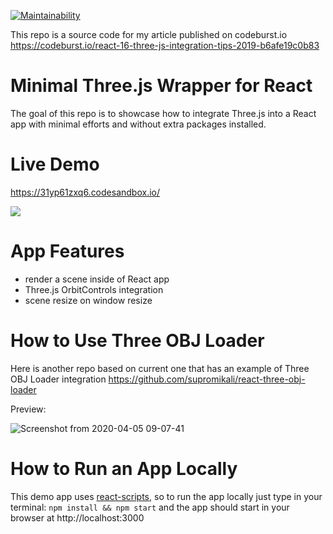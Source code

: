 [![Maintainability](https://api.codeclimate.com/v1/badges/a99a88d28ad37a79dbf6/maintainability)](https://codeclimate.com/github/codeclimate/codeclimate/maintainability)

This repo is a source code for my article published on codeburst.io https://codeburst.io/react-16-three-js-integration-tips-2019-b6afe19c0b83

# Minimal Three.js Wrapper for React

The goal of this repo is to showcase how to integrate Three.js into a React app with minimal efforts and without extra packages installed. 

# Live Demo

https://31yp61zxq6.codesandbox.io/

[<img src="https://user-images.githubusercontent.com/22643362/56453476-2aeba600-6354-11e9-8184-065f7eb9fd73.png">](https://31yp61zxq6.codesandbox.io/)

# App Features

- render a scene inside of React app
- Three.js OrbitControls integration
- scene resize on window resize

# How to Use Three OBJ Loader
Here is another repo based on current one that has an example of Three OBJ Loader integration https://github.com/supromikali/react-three-obj-loader

Preview:

![Screenshot from 2020-04-05 09-07-41](https://user-images.githubusercontent.com/22643362/78468112-03384e00-771d-11ea-9e08-e44d325b5e40.png)

# How to Run an App Locally

This demo app uses [react-scripts](https://github.com/facebook/create-react-app#readme), so to run the app locally just type in your terminal: `npm install && npm start` and the app should start in your browser at http://localhost:3000
